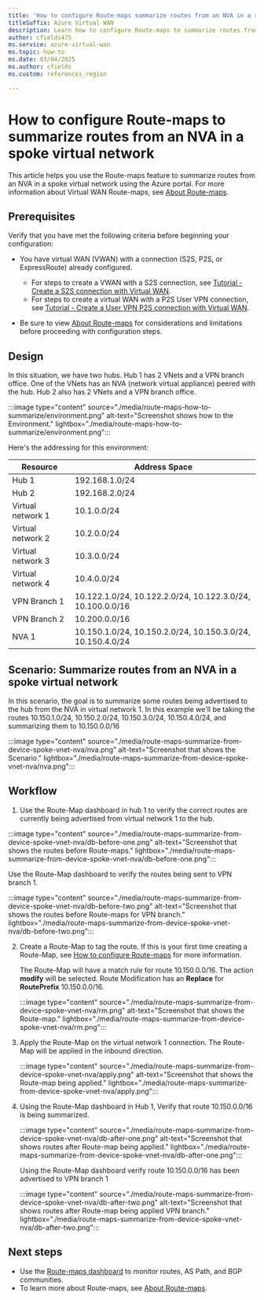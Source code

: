 ```yaml
---
title: 'How to configure Route-maps summarize routes from an NVA in a spoke virtual network'
titleSuffix: Azure Virtual WAN
description: Learn how to configure Route-maps to summarize routes from an NVA
author: cfields475
ms.service: azure-virtual-wan
ms.topic: how-to
ms.date: 03/04/2025
ms.author: cfields
ms.custom: references_region

---
```

# How to configure Route-maps to summarize routes from an NVA in a spoke virtual network 

This article helps you use the Route-maps feature to summarize routes from an NVA in a spoke virtual network  using the Azure portal. For more information about Virtual WAN Route-maps, see [About Route-maps](route-maps-about.md).

## Prerequisites

Verify that you have met the following criteria before beginning your configuration:

* You have virtual WAN (VWAN) with a connection (S2S, P2S, or ExpressRoute) already configured.

  * For steps to create a VWAN with a S2S connection, see [Tutorial - Create a S2S connection with Virtual WAN](virtual-wan-site-to-site-portal.md).
  * For steps to create a virtual WAN with a P2S User VPN connection, see [Tutorial - Create a User VPN P2S connection with Virtual WAN](virtual-wan-point-to-site-portal.md).
* Be sure to view [About Route-maps](route-maps-about.md#considerations-and-limitations) for considerations and limitations before proceeding with configuration steps.

## Design
In this situation, we have two hubs. Hub 1 has 2 VNets and a VPN branch office. One of the VNets has an NVA (network virtual appliance) peered with the hub. Hub 2 also has 2 VNets and a VPN branch office. 

   :::image type="content" source="./media/route-maps-how-to-summarize/environment.png" alt-text="Screenshot shows how to the Environment." lightbox="./media/route-maps-how-to-summarize/environment.png":::

Here's the addressing for this environment:  

| Resource |Address Space |
| --- |---| 
|Hub 1 |192.168.1.0/24 | 
|Hub 2 |192.168.2.0/24  |
|Virtual network 1 |10.1.0.0/24  |
|Virtual network 2 |10.2.0.0/24 |
|Virtual network 3 |10.3.0.0/24  |
|Virtual network 4 |10.4.0.0/24  |
|VPN Branch 1 |10.122.1.0/24, 10.122.2.0/24, 10.122.3.0/24, 10.100.0.0/16|
|VPN Branch 2 |10.200.0.0/16 |
|NVA 1 | 10.150.1.0/24, 10.150.2.0/24, 10.150.3.0/24, 10.150.4.0/24 |  

## Scenario: Summarize routes from an NVA in a spoke virtual network  

In this scenario, the goal is to summarize some routes being advertised to the hub from the NVA in virtual network 1. In this example we'll be taking the routes 10.150.1.0/24, 10.150.2.0/24, 10.150.3.0/24, 10.150.4.0/24, and summarizing them to 10.150.0.0/16   

   :::image type="content" source="./media/route-maps-summarize-from-device-spoke-vnet-nva/nva.png" alt-text="Screenshot that shows the Scenario." lightbox="./media/route-maps-summarize-from-device-spoke-vnet-nva/nva.png":::

## Workflow

1.  Use the Route-Map dashboard in hub 1 to verify the correct routes are currently being advertised from virtual network 1 to the hub.

   :::image type="content" source="./media/route-maps-summarize-from-device-spoke-vnet-nva/db-before-one.png" alt-text="Screenshot that shows the routes before Route-maps." lightbox="./media/route-maps-summarize-from-device-spoke-vnet-nva/db-before-one.png":::

   Use the Route-Map dashboard to verify the routes being sent to VPN branch 1.  

   :::image type="content" source="./media/route-maps-summarize-from-device-spoke-vnet-nva/db-before-two.png" alt-text="Screenshot that shows the routes before Route-maps for VPN branch." lightbox="./media/route-maps-summarize-from-device-spoke-vnet-nva/db-before-two.png":::  

2. Create a Route-Map to tag the route. If this is your first time creating a Route-Map, see [How to configure Route-maps](route-maps-how-to.md) for more information. 

   The Route-Map will have a match rule for route 10.150.0.0/16. The action **modify** will be selected. Route Modification has an **Replace** for **RoutePrefix** 10.150.0.0/16.  

   :::image type="content" source="./media/route-maps-summarize-from-device-spoke-vnet-nva/rm.png" alt-text="Screenshot that shows the Route-map." lightbox="./media/route-maps-summarize-from-device-spoke-vnet-nva/rm.png":::

3. Apply the Route-Map on the virtual network 1 connection. The Route-Map will be applied in the inbound direction. 

   :::image type="content" source="./media/route-maps-summarize-from-device-spoke-vnet-nva/apply.png" alt-text="Screenshot that shows the Route-map being applied." lightbox="./media/route-maps-summarize-from-device-spoke-vnet-nva/apply.png":::

4. Using the Route-Map dashboard in Hub 1, Verify that route 10.150.0.0/16 is being summarized.    

   :::image type="content" source="./media/route-maps-summarize-from-device-spoke-vnet-nva/db-after-one.png" alt-text="Screenshot that shows routes after Route-map being applied." lightbox="./media/route-maps-summarize-from-device-spoke-vnet-nva/db-after-one.png":::

   Using the Route-Map dashboard verify route 10.150.0.0/16 has been advertised to VPN branch 1

   :::image type="content" source="./media/route-maps-summarize-from-device-spoke-vnet-nva/db-after-two.png" alt-text="Screenshot that shows routes after Route-map being applied VPN branch." lightbox="./media/route-maps-summarize-from-device-spoke-vnet-nva/db-after-two.png":::

## Next steps

* Use the [Route-maps dashboard](route-maps-dashboard.md) to monitor routes, AS Path, and BGP communities.
* To learn more about Route-maps, see [About Route-maps](route-maps-about.md).
